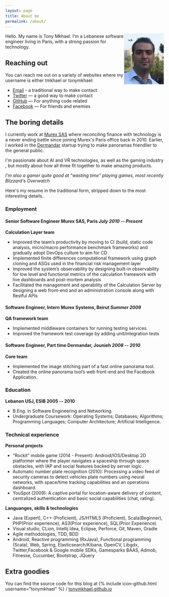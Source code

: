 ```yaml
---
layout: page
title: About me
permalink: /about/
---
```


<img src="portrait.png" width="25%" align="right" style="vertical-align:top">

Hello. My name is Tony Mkhael. I'm a Lebanese software engineer living in Paris, with a strong passion for technology.

## Reaching out

You can reach me out on a variety of websites where my username is either tmkhael or tonymkhael:

* [Email](mailto:tony.mkhael@gmail.com) - a traditional way to make contact
* [Twitter](https://twitter.com/tonymkhael) — a good way to make contact
* [GitHub](https://github.com/tonymkhael) — For anything code related
* [Facebook](https://www.facebook.com/tony.mkhael) — For friends and enemies

## The boring details

I currently work at [Murex SAS](http://www.murex.com) where reconciling finance with technology is a never ending battle since joining Murex's Paris office back in 2010. Earlier, I worked in the [Dermandar](http://www.dermandar.com) startup trying to make panoramas friendlier to the general public.

I'm passionate about AI and VR technologies, as well as the gaming industry , but mostly about how all three fit together to make amazing products.

*I'm also a gamer quite good at "wasting time" playing games, most recently Blizzard's Overwatch*

Here's my resume in the traditional form, stripped down to the most interesting details..

### Employment

#### Senior Software Engineer Murex SAS, Paris *July 2010 -- Present*

**Calculation Layer team**

* Improved the team’s productivity by moving to CI (build, static code analysis, micro/macro performance
benchmark frameworks) and gradually adopt DevOps culture to aim for CD
* Implemented finite differences computational framework using graph cloning and ASGs used in the
financial risk management layer
* Improved the system’s observability by designing built-in observability for low level and functional
metrics of the calculation framework with live dashboards and post-mortem analysis
* Facilitated the management and operability of the Calculation Server by designing a web front-end and
an administration console along with Restful APIs

#### Software Engineer, Intern Murex Systems, Beirut *Summer 2009*

**QA framework team**

* Implemented middleware containers for running testing services
* Improved the framework test coverage by adding unit/integration tests

#### Software Engineer, Part time Dermandar, Jounieh *2008 -- 2010*

**Core team**

* Implemented the image stitching part of a fast online panorama tool.
* Created the online panorama tool’s web front-end and the Facebook Application.

### Education

**Lebanon USJ, ESIB 2005 -- 2010**

* B.Eng. in Software Engineering and Networking.
* Undergraduate Coursework: Operating Systems; Databases; Algorithms; Programming Languages; Computer
Architecture; Artificial Intelligence.

### Technical experience

**Personal projects**

* “Rockit” mobile game (2014 - Present): Android/IOS/Desktop 2D platformer where the player navigates a
spaceship through space obstacles, with IAP and social features backed by server logic.
* Automatic number plate recognition (2010): Processing a video feed of security cameras to detect vehicles
plate numbers using neural networks, with space/time tracking capabilities and an operations dashboard.
* YouSpot (2009): A captive portal for location-aware delivery of content, centralized authentication and basic social capabilities (chat, rating).

**Languanges, skills & technologies**

* Java (Expert), C++ (Proficient), JS/HTML5 (Proficient), Scala(Beginner), PHP(Prior experience), AS3(Prior
experience), SQL(Prior Experience)
* Visual studio, CLion, Intellij Idea, Eclipse, Perforce, Git, Maven, Gradle
* Agile methodologies, TDD, BDD
* Android, Reactive programming (RxJava), Functional programming (Scala), Web, Spring, Elasticsearch/Kibana, OpenCV, Libgdx, Twitter,Facebook & Google mobile SDKs, Gamesparks BAAS, Admob, Fitnesse, Cucumber, Bootstrap, JQuery

## Extra goodies

You can find the source code for this blog at {% include icon-github.html username="tonymkhael" %} /
[tonymkhael.github.io](https://github.com/tonymkhael/tonymkhael.github.io)
